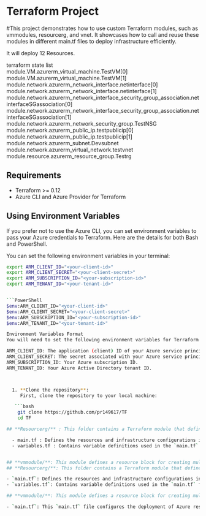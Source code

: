 # Terraform Project

#This project demonstrates how to use custom Terraform modules, such as vmmodules, resourcerg, and vnet. It showcases how to call and reuse these modules in different main.tf files to deploy infrastructure efficiently.

It will deploy 12 Resources.

terraform state list                    
module.VM.azurerm_virtual_machine.TestVM[0]
module.VM.azurerm_virtual_machine.TestVM[1]
module.network.azurerm_network_interface.netinterface[0]
module.network.azurerm_network_interface.netinterface[1]
module.network.azurerm_network_interface_security_group_association.netinterfaceSGassociation[0]
module.network.azurerm_network_interface_security_group_association.netinterfaceSGassociation[1]
module.network.azurerm_network_security_group.TestNSG
module.network.azurerm_public_ip.testpublicip[0]
module.network.azurerm_public_ip.testpublicip[1]
module.network.azurerm_subnet.Devsubnet
module.network.azurerm_virtual_network.testvnet
module.resource.azurerm_resource_group.Testrg

## Requirements

- Terraform >= 0.12
- Azure CLI and Azure Provider for Terraform

## Using Environment Variables

If you prefer not to use the Azure CLI, you can set environment variables to pass your Azure credentials to Terraform. Here are the details for both Bash and PowerShell.

You can set the following environment variables in your terminal:

```bash
export ARM_CLIENT_ID="<your-client-id>"
export ARM_CLIENT_SECRET="<your-client-secret>"
export ARM_SUBSCRIPTION_ID="<your-subscription-id>"
export ARM_TENANT_ID="<your-tenant-id>"


```PowerShell
$env:ARM_CLIENT_ID="<your-client-id>"
$env:ARM_CLIENT_SECRET="<your-client-secret>"
$env:ARM_SUBSCRIPTION_ID="<your-subscription-id>"
$env:ARM_TENANT_ID="<your-tenant-id>"

Environment Variables Format
You will need to set the following environment variables for Terraform to authenticate with Azure:

ARM_CLIENT_ID: The application (client) ID of your Azure service principal.
ARM_CLIENT_SECRET: The secret associated with your Azure service principal.
ARM_SUBSCRIPTION_ID: Your Azure subscription ID.
ARM_TENANT_ID: Your Azure Active Directory tenant ID.



  1. **Clone the repository**:
     First, clone the repository to your local machine:

   ```bash
    git clone https://github.com/pr149617/TF
    cd TF

## **Resourcerg/** : This folder contains a Terraform module that defines resources.

  - main.tf : Defines the resources and infrastructure configurations in the module.
  - variables.tf : Contains variable definitions used in the `main.tf` file.


## **vmmodule/**: This module defines a resource block for creating multiple Azure Virtual Machines (VMs).
## **Resourcerg/**: This folder contains a Terraform module that defines resources.

- `main.tf`: Defines the resources and infrastructure configurations in the module.
- `variables.tf`: Contains variable definitions used in the `main.tf` file.

## **vmmodule/**: This module defines a resource block for creating multiple Azure Virtual Machines (VMs)

- `main.tf`: This `main.tf` file configures the deployment of Azure resources by calling custom modules such as `vmmodules`, `resourcerg`, and `vnet`. It defines the infrastructure, including the creation of a Resource Group, Virtual Network (VNet), Subnet, Network Security Group (NSG), Network Interface Associations, Public IPs, and Virtual Machines (VMs). The file uses variables to pass values like resource names, locations, and VM details, while also ensuring that the resources are created dynamically based on input variables.

